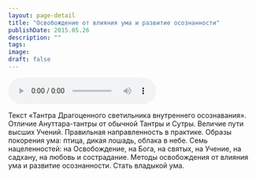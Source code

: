 ```yaml
---
layout: page-detail
title: "Освобождение от влияния ума и развитие осознанности"
publishDate: 2015.05.26
description: ""
tags:
image:
draft: false
---
```


<audio title="2015.05.26 - Освобождение от влияния ума и развитие осознанности.mp3" src="/upload/iblock/b8a/b8a3d68a1d815dd82765be6da319b001.mp3" controls=""></audio>

 Текст «Тантра Драгоценного светильника внутреннего осознавания». Отличие Ануттара-тантры от обычной Тантры и Сутры. Величие пути высших Учений. Правильная направленность в практике. Образы покорения ума: птица, дикая лошадь, облака в небе. Семь нацеленностей: на Освобождение, на Бога, на святых, на Учение, на садхану, на любовь и сострадание. Методы освобождения от влияния ума и развитие осознанности. Стать владыкой ума. 

  
